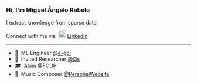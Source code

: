 ### Hi, I'm Miguel Ângelo Rebelo

I extract knowledge from sparse data.<br>

Connect with me via  &nbsp;<img width="20" src="https://avatars3.githubusercontent.com/u/357098?s=200&v=4"> <a href="https://www.linkedin.com/in/miguel-%C3%A2ngelo-rebelo-359354146/" target="_blank">LinkedIn</a><br>

<hr>

- :robot: &nbsp;ML Engineer <a href="https://www.e-goi.com/pt/" target="_blank">@e-goi</a><br>
- 🔬 &nbsp;Invited Researcher <a href="https://www.i3s.up.pt/" target="_blank">@i3s</a><br>
- 🎓 &nbsp;Alum <a href="https://sigarra.up.pt/fcup/pt/web_page.inicial" target="_blank">@FCUP</a><br>
- :musical_score: &nbsp;Music Composer <a href="https://miguelrebelo.com" target="_blank">@PersonalWebsite</a><br>
